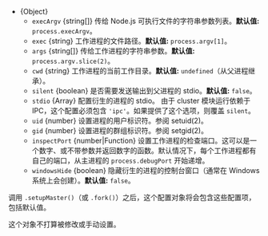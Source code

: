 <!-- YAML
added: v0.7.1
changes:
  - version: v9.5.0
    pr-url: https://github.com/nodejs/node/pull/18399
    description: The `cwd` option is supported now.
  - version: v9.4.0
    pr-url: https://github.com/nodejs/node/pull/17412
    description: The `windowsHide` option is supported now.
  - version: v8.2.0
    pr-url: https://github.com/nodejs/node/pull/14140
    description: The `inspectPort` option is supported now.
  - version: v6.4.0
    pr-url: https://github.com/nodejs/node/pull/7838
    description: The `stdio` option is supported now.
-->

* {Object}
  * `execArgv` {string[]} 传给 Node.js 可执行文件的字符串参数列表。**默认值:** `process.execArgv`。
  * `exec` {string} 工作进程的文件路径。**默认值:** `process.argv[1]`。
  * `args` {string[]} 传给工作进程的字符串参数。**默认值:** `process.argv.slice(2)`。
  * `cwd` {string} 工作进程的当前工作目录。**默认值:** `undefined`（从父进程继承）。
  * `silent` {boolean} 是否需要发送输出到父进程的 stdio。**默认值:** `false`。
  * `stdio` {Array} 配置衍生的进程的 stdio。 由于 cluster 模块运行依赖于 IPC，这个配置必须包含 `'ipc'`。如果提供了这个选项，则覆盖 `silent`。
  * `uid` {number} 设置进程的用户标识符。参阅 setuid(2)。
  * `gid` {number} 设置进程的群组标识符。参阅 setgid(2)。
  * `inspectPort` {number|Function} 设置工作进程的检查端口。这可以是一个数字、或不带参数并返回数字的函数。默认情况下，每个工作进程都有自己的端口，从主进程的 `process.debugPort` 开始递增。
  * `windowsHide` {boolean} 隐藏衍生的进程的控制台窗口（通常在 Windows 系统上会创建）。**默认值:** `false`。

调用 `.setupMaster()`（或 `.fork()`）之后，这个配置对象将会包含这些配置项，包括默认值。

这个对象不打算被修改或手动设置。

